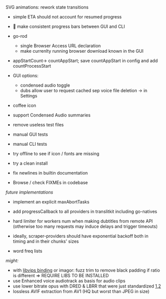 SVG animations: rework state transitions

- simple ETA should not account for resumed progress

- 🤯 make consistent progress bars between GUI and CLI
  
- go-rod
  - single Browser Access URL declaration
  - make currenlty running browser download known in the GUI
 
- appStartCount→ countAppStart; save countAppStart in config and add countProcessStart

- GUI options:
  - condensed audio toggle
  - dubs allow user to request cached sep voice file deletion → in Settings

- coffee icon

- support Condensed Audio summaries

- remove useless test files

- manual GUI tests
- manual CLI tests
- try offline to see if icon / fonts are missing

- try a clean install


- fix newlines in builtin documentation
- Browse / check FIXMEs in codebase


*future implementations*

- implement an explicit maxAbortTasks
- add progressCallback to all providers in translitkit including go-natives

- hard limiter for workers num when making dubtitles from remote API (otherwise too many requests may induce delays and trigger timeouts)
- ideally, scraper-providers should have exponential backoff both in timing and in their chunks' sizes

- word freq lists

*might:*

- with [libvips binding](https://github.com/h2non/bimg) or imagor: fuzz trim to remove black padding if ratio is different => REQUIRE LIBS TO BE INSTALLED
- use Enhanced voice audiotrack as basis for audio clips
- use lower bitrate opus with DRED & LBRR that were just standardized [1](https://opus-codec.org/),[2](https://datatracker.ietf.org/doc/draft-ietf-mlcodec-opus-extension/)
- lossless AVIF extraction from AV1 (HQ but worst than JPEG in size)

